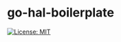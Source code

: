# go-hal-boilerplate
[![License: MIT](https://img.shields.io/badge/License-MIT-blue.svg)](https://pmoule.mit-license.org)